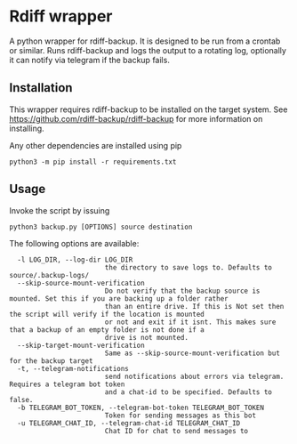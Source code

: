 # Rdiff wrapper
A python wrapper for rdiff-backup. It is designed to be run from a crontab or similar. Runs rdiff-backup and logs the output to a rotating log, optionally it can notify via telegram if the backup fails.

## Installation
This wrapper requires rdiff-backup to be installed on the target system. See https://github.com/rdiff-backup/rdiff-backup for more information on installing.

Any other dependencies are installed using pip

```
python3 -m pip install -r requirements.txt
```

## Usage
Invoke the script by issuing

```
python3 backup.py [OPTIONS] source destination
```

The following options are available:

```
  -l LOG_DIR, --log-dir LOG_DIR
                        the directory to save logs to. Defaults to source/.backup-logs/
  --skip-source-mount-verification
                        Do not verify that the backup source is mounted. Set this if you are backing up a folder rather 
                        than an entire drive. If this is Not set then the script will verify if the location is mounted 
                        or not and exit if it isnt. This makes sure that a backup of an empty folder is not done if a 
                        drive is not mounted.
  --skip-target-mount-verification
                        Same as --skip-source-mount-verification but for the backup target
  -t, --telegram-notifications
                        send notifications about errors via telegram. Requires a telegram bot token 
                        and a chat-id to be specified. Defaults to false.
  -b TELEGRAM_BOT_TOKEN, --telegram-bot-token TELEGRAM_BOT_TOKEN
                        Token for sending messages as this bot
  -u TELEGRAM_CHAT_ID, --telegram-chat-id TELEGRAM_CHAT_ID
                        Chat ID for chat to send messages to
```

